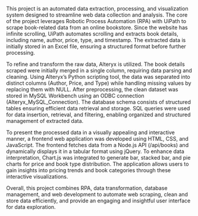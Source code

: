 This project is an automated data extraction, processing, and visualization system designed to streamline web data collection and analysis. The core of the project leverages Robotic Process Automation (RPA) with UiPath to scrape book-related data from an online bookstore. Since the website has infinite scrolling, UiPath automates scrolling and extracts book details, including name, author, price, type, and timestamp. The extracted data is initially stored in an Excel file, ensuring a structured format before further processing.  

To refine and transform the raw data, Alteryx is utilized. The book details scraped were initially merged in a single column, requiring data parsing and cleaning. Using Alteryx’s Python scripting tool, the data was separated into distinct columns (Author, Price, and Type) while handling missing values by replacing them with NULL. After preprocessing, the clean dataset was stored in MySQL Workbench using an ODBC connection (Alteryx_MySQL_Connection). The database schema consists of structured tables ensuring efficient data retrieval and storage. SQL queries were used for data insertion, retrieval, and filtering, enabling organized and structured management of extracted data.  

To present the processed data in a visually appealing and interactive manner, a frontend web application was developed using HTML, CSS, and JavaScript. The frontend fetches data from a Node.js API (/api/books) and dynamically displays it in a tabular format using jQuery. To enhance data interpretation, Chart.js was integrated to generate bar, stacked bar, and pie charts for price and book type distribution. The application allows users to gain insights into pricing trends and book categories through these interactive visualizations.  

Overall, this project combines RPA, data transformation, database management, and web development to automate web scraping, clean and store data efficiently, and provide an engaging and insightful user interface for data exploration.
